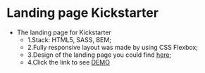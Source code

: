 # Landing page Kickstarter
  - The landing page for Kickstarter
      - 1.Stack: HTML5, SASS, BEM;
      - 2.Fully responsive layout was made by using CSS Flexbox;
      - 3.Design of the landing page you could find [here](https://www.figma.com/file/Ujp7bCFuvuJlkn8TSbQPSZ/№11-(kickstarter)?node-id=0%3A1);
      - 4.Click the link to see [DEMO](https://karolina-nad.github.io/kickstarter_/)

